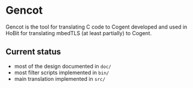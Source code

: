 Gencot
======

Gencot is the tool for translating C code to Cogent developed and used in HoBit
for translating mbedTLS (at least partially)
to Cogent.

Current status
--------------

- most of the design documented in `doc/`
- most filter scripts implemented in `bin/`
- main translation implemented in `src/`

